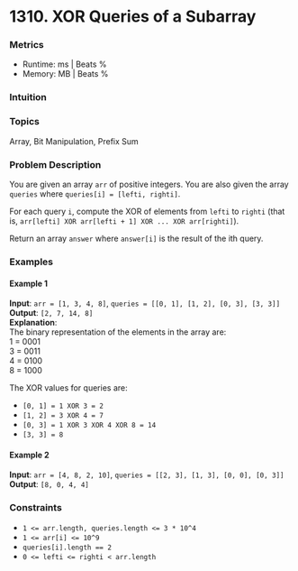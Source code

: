 # 1310. XOR Queries of a Subarray

### Metrics
- Runtime: ms | Beats %  
- Memory: MB | Beats %

### Intuition


### Topics
Array, Bit Manipulation, Prefix Sum

### Problem Description
You are given an array `arr` of positive integers. You are also given the array `queries` where `queries[i] = [lefti, righti]`.

For each query `i`, compute the XOR of elements from `lefti` to `righti` (that is, `arr[lefti] XOR arr[lefti + 1] XOR ... XOR arr[righti]`).

Return an array `answer` where `answer[i]` is the result of the ith query.

### Examples

#### Example 1
**Input**: `arr = [1, 3, 4, 8]`, `queries = [[0, 1], [1, 2], [0, 3], [3, 3]]`  
**Output**: `[2, 7, 14, 8]`  
**Explanation**:  
The binary representation of the elements in the array are:  
1 = 0001  
3 = 0011  
4 = 0100  
8 = 1000  

The XOR values for queries are:
- `[0, 1] = 1 XOR 3 = 2`
- `[1, 2] = 3 XOR 4 = 7`
- `[0, 3] = 1 XOR 3 XOR 4 XOR 8 = 14`
- `[3, 3] = 8`

#### Example 2
**Input**: `arr = [4, 8, 2, 10]`, `queries = [[2, 3], [1, 3], [0, 0], [0, 3]]`  
**Output**: `[8, 0, 4, 4]`

### Constraints
- `1 <= arr.length, queries.length <= 3 * 10^4`
- `1 <= arr[i] <= 10^9`
- `queries[i].length == 2`
- `0 <= lefti <= righti < arr.length`

